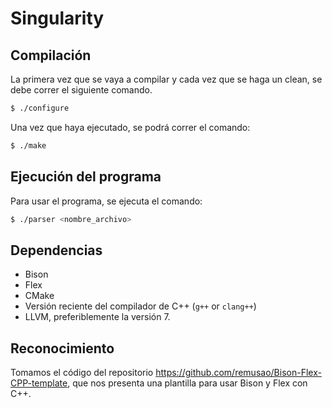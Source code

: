 Singularity
===========

Compilación
-----------

La primera vez que se vaya a compilar y cada vez que se haga un clean, se debe correr el siguiente comando.

```sh
$ ./configure
```

Una vez que haya ejecutado, se podrá correr el comando:

```sh
$ ./make
```

Ejecución del programa
---

Para usar el programa, se ejecuta el comando:

```sh
$ ./parser <nombre_archivo>
```

Dependencias
------------

* Bison
* Flex
* CMake
* Versión reciente del compilador de C++ (`g++` or `clang++`)
* LLVM, preferiblemente la versión 7.

Reconocimiento
--------------

Tomamos el código del repositorio https://github.com/remusao/Bison-Flex-CPP-template, que nos presenta una plantilla para usar Bison y Flex con C++.